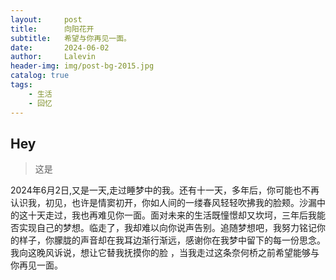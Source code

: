 ```yaml
---
layout:     post   				    
title:      向阳花开 				
subtitle:   希望与你再见一面。
date:       2024-06-02 				
author:     Lalevin						
header-img: img/post-bg-2015.jpg 	
catalog: true 					
tags:								
    - 生活
    - 回忆
---
```


## Hey
>这是
 
2024年6月2日,又是一天,走过睡梦中的我。还有十一天，多年后，你可能也不再认识我，初见，也许是情窦初开，你如人间的一缕春风轻轻吹拂我的脸颊。沙漏中的这十天走过，我也再难见你一面。面对未来的生活既憧憬却又坎坷，三年后我能否实现自己的梦想。临走了，我却难以向你说声告别。追随梦想吧，我努力铭记你的样子，你朦胧的声音却在我耳边渐行渐远，感谢你在我梦中留下的每一份思念。我向这晚风诉说，想让它替我抚摸你的脸 ，当我走过这条奈何桥之前希望能够与你再见一面。